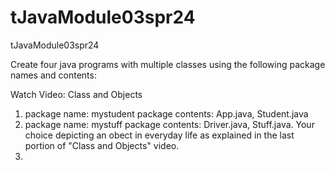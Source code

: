 # tJavaModule03spr24
tJavaModule03spr24

Create four java programs with multiple classes using the following package names and contents:

Watch Video: Class and Objects 
1) package name: mystudent
   package contents: App.java, Student.java
2) package name: mystuff
   package contents: Driver.java, Stuff.java. Your choice depicting an obect in everyday life as explained in the last portion of "Class and Objects" video.
3)       
